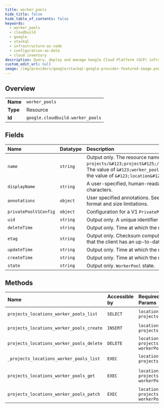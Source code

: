```yaml
---
title: worker_pools
hide_title: false
hide_table_of_contents: false
keywords:
  - worker_pools
  - cloudbuild
  - google    
  - stackql
  - infrastructure-as-code
  - configuration-as-data
  - cloud inventory
description: Query, deploy and manage Google Cloud Platform (GCP) infrastructure and resources using SQL
custom_edit_url: null
image: /img/providers/google/stackql-google-provider-featured-image.png
---
```

  
    

## Overview
<table><tbody>
<tr><td><b>Name</b></td><td><code>worker_pools</code></td></tr>
<tr><td><b>Type</b></td><td>Resource</td></tr>
<tr><td><b>Id</b></td><td><code>google.cloudbuild.worker_pools</code></td></tr>
</tbody></table>

## Fields
| Name | Datatype | Description |
|:-----|:---------|:------------|
| `name` | `string` | Output only. The resource name of the `WorkerPool`, with format `projects/&#123;project&#125;/locations/&#123;location&#125;/workerPools/&#123;worker_pool&#125;`. The value of `&#123;worker_pool&#125;` is provided by `worker_pool_id` in `CreateWorkerPool` request and the value of `&#123;location&#125;` is determined by the endpoint accessed. |
| `displayName` | `string` | A user-specified, human-readable name for the `WorkerPool`. If provided, this value must be 1-63 characters. |
| `annotations` | `object` | User specified annotations. See https://google.aip.dev/128#annotations for more details such as format and size limitations. |
| `privatePoolV1Config` | `object` | Configuration for a V1 `PrivatePool`. |
| `uid` | `string` | Output only. A unique identifier for the `WorkerPool`. |
| `deleteTime` | `string` | Output only. Time at which the request to delete the `WorkerPool` was received. |
| `etag` | `string` | Output only. Checksum computed by the server. May be sent on update and delete requests to ensure that the client has an up-to-date value before proceeding. |
| `updateTime` | `string` | Output only. Time at which the request to update the `WorkerPool` was received. |
| `createTime` | `string` | Output only. Time at which the request to create the `WorkerPool` was received. |
| `state` | `string` | Output only. `WorkerPool` state. |
## Methods
| Name | Accessible by | Required Params | Description |
|:-----|:--------------|:----------------|:------------|
| `projects_locations_worker_pools_list` | `SELECT` | `locationsId, projectsId` | Lists `WorkerPool`s. |
| `projects_locations_worker_pools_create` | `INSERT` | `locationsId, projectsId` | Creates a `WorkerPool`. |
| `projects_locations_worker_pools_delete` | `DELETE` | `locationsId, projectsId, workerPoolsId` | Deletes a `WorkerPool`. |
| `_projects_locations_worker_pools_list` | `EXEC` | `locationsId, projectsId` | Lists `WorkerPool`s. |
| `projects_locations_worker_pools_get` | `EXEC` | `locationsId, projectsId, workerPoolsId` | Returns details of a `WorkerPool`. |
| `projects_locations_worker_pools_patch` | `EXEC` | `locationsId, projectsId, workerPoolsId` | Updates a `WorkerPool`. |
